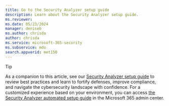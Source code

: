 ```yaml
---
title: Go to the Security Analyzer setup guide
description: Learn about the Security Analyzer setup guide.
ms.reviewer: 
ms.date: 05/23/2024
manager: deniseb
ms.author: chrisda
author: chrisda
ms.service: microsoft-365-security
ms.subservice: mdo
search.appverid: met150
---
```


> [!TIP]
> As a companion to this article, see our [Security Analyzer setup guide](https://go.microsoft.com/fwlink/p/?linkid=2268522) to review best practices and learn to fortify defenses, improve compliance, and navigate the cybersecurity landscape with confidence. For a customized experience based on your environment, you can access [the Security Analyzer automated setup guide](https://go.microsoft.com/fwlink/p/?linkid=2268615) in the Microsoft 365 admin center.
